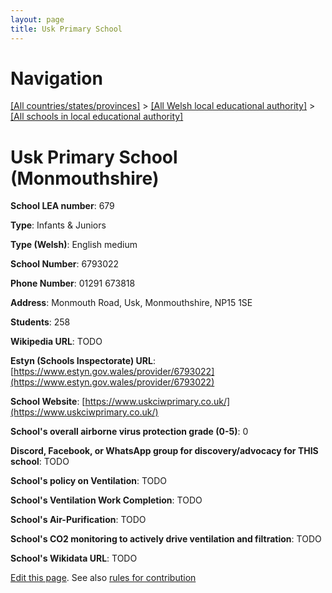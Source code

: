 ```yaml
---
layout: page
title: Usk Primary School
---
```

# Navigation

[[All countries/states/provinces]](../../..) > [[All Welsh local educational authority]](../..) > [[All schools in local educational authority]](..)

# Usk Primary School (Monmouthshire)

**School LEA number**: 679

**Type**: Infants & Juniors

**Type (Welsh)**: English medium

**School Number**: 6793022

**Phone Number**: 01291 673818

**Address**: Monmouth Road, Usk, Monmouthshire, NP15 1SE

**Students**: 258

**Wikipedia URL**: TODO

**Estyn (Schools Inspectorate) URL**: [https://www.estyn.gov.wales/provider/6793022](https://www.estyn.gov.wales/provider/6793022)

**School Website**: [https://www.uskciwprimary.co.uk/](https://www.uskciwprimary.co.uk/)

**School's overall airborne virus protection grade (0-5)**: 0

**Discord, Facebook, or WhatsApp group for discovery/advocacy for THIS school**: TODO

**School's policy on Ventilation**: TODO

**School's Ventilation Work Completion**: TODO

**School's Air-Purification**: TODO

**School's CO2 monitoring to actively drive ventilation and filtration**: TODO

**School's Wikidata URL**: TODO




[Edit this page](https://github.com/ventilate-schools/Wales/edit/prif/./Monmouthshire/Usk_Primary_School.md). See also [rules for contribution](../../../contribution-rules/)